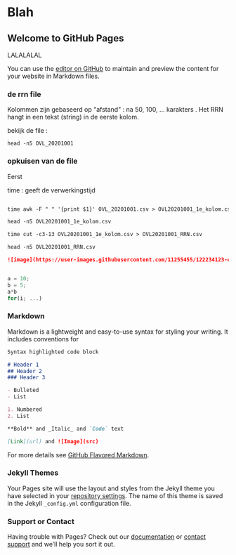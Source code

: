 # Blah

## Welcome to GitHub Pages

LALALALAL

You can use the [editor on GitHub](https://github.com/peterjkz/PP_SBDC_test/edit/gh-pages/index.md) to maintain and preview the content for your website in Markdown files.


### de rrn file

Kolommen zijn gebaseerd op "afstand" : na 50, 100, ... karakters .
Het RRN hangt in een tekst (string) in de eerste kolom.

bekijk de file :
```ubuntu
head -n5 OVL_20201001
```

### opkuisen van de file
Eerst

time : geeft de verwerkingstijd

```markdown

time awk -F " " '{print $1}' OVL_20201001.csv > OVL20201001_1e_kolom.csv

head -n5 OVL20201001_1e_kolom.csv

time cut -c3-13 OVL20201001_1e_kolom.csv > OVL20201001_RRN.csv

head -n5 OVL20201001_RRN.csv

![image](https://user-images.githubusercontent.com/11255455/122234123-e79e0b00-cebc-11eb-8bd8-b02457ba170e.png)

```

```javascript

a = 10;
b = 5;
a*b 
for(i; ...)
```



### Markdown
Markdown is a lightweight and easy-to-use syntax for styling your writing. It includes conventions for

```markdown
Syntax highlighted code block

# Header 1
## Header 2
### Header 3

- Bulleted
- List

1. Numbered
2. List

**Bold** and _Italic_ and `Code` text

[Link](url) and ![Image](src)
```

For more details see [GitHub Flavored Markdown](https://guides.github.com/features/mastering-markdown/).

### Jekyll Themes

Your Pages site will use the layout and styles from the Jekyll theme you have selected in your [repository settings](https://github.com/peterjkz/PP_SBDC_test/settings/pages). The name of this theme is saved in the Jekyll `_config.yml` configuration file.

### Support or Contact

Having trouble with Pages? Check out our [documentation](https://docs.github.com/categories/github-pages-basics/) or [contact support](https://support.github.com/contact) and we’ll help you sort it out.
